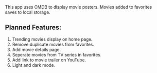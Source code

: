 This app uses OMDB to display movie posters. Movies added to favorites saves to local storage.

## Planned Features:

1. Trending movies display on home page.
2. Remove duplicate movies from favorites.
3. Add movie details page.
4. Seperate movies from TV series in favorites.
5. Add link to movie trailer on YouTube.
6. Light and dark mode.
